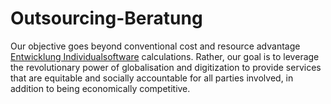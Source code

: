 # Outsourcing-Beratung
Our objective goes beyond conventional cost and resource advantage [Entwicklung  Individualsoftware](https://bitkollegen.de/it-leistungen/individualsoftware/) calculations. Rather, our goal is to leverage the revolutionary power of globalisation and digitization to provide services that are equitable and socially accountable for all parties involved, in addition to being economically competitive. 
